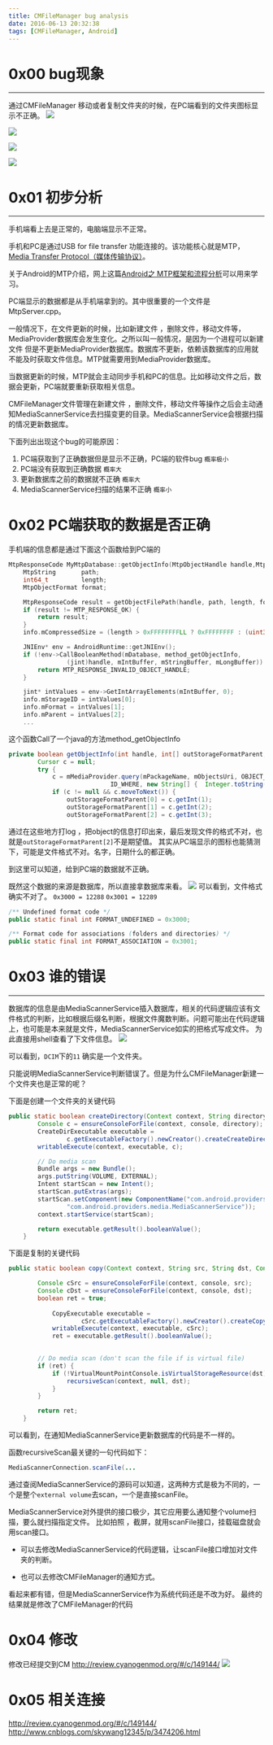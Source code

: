 ```yaml
---
title: CMFileManager bug analysis
date: 2016-06-13 20:32:38
tags: [CMFileManager, Android]
---
```

# 0x00 bug现象
----
通过CMFileManager 移动或者复制文件夹的时候，在PC端看到的文件夹图标显示不正确。
![](/imgs/CMFileManager-bug-analysis/before-pc.png)

![](/imgs/CMFileManager-bug-analysis/before-phone1.png)


![](/imgs/CMFileManager-bug-analysis/after-pc.png)

![](/imgs/CMFileManager-bug-analysis/after-phone1.png)

# 0x01 初步分析
----
手机端看上去是正常的，电脑端显示不正常。

手机和PC是通过USB for file transfer 功能连接的。该功能核心就是MTP，[Media Transfer Protocol（媒体传输协议）](https://en.wikipedia.org/wiki/Media_Transfer_Protocol)。

关于Android的MTP介绍，网上这篇[Android之 MTP框架和流程分析](http://www.cnblogs.com/skywang12345/p/3474206.html)可以用来学习。

PC端显示的数据都是从手机端拿到的。其中很重要的一个文件是MtpServer.cpp。

一般情况下，在文件更新的时候，比如新建文件 ，删除文件，移动文件等，MediaProvider数据库会发生变化。之所以叫一般情况，是因为一个进程可以新建文件 但是不更新MediaProvider数据库。数据库不更新，依赖该数据库的应用就不能及时获取文件信息。MTP就需要用到MediaProvider数据库。

当数据更新的时候，MTP就会主动同步手机和PC的信息。比如移动文件之后，数据会更新，PC端就要重新获取相关信息。

CMFileManager文件管理在新建文件 ，删除文件，移动文件等操作之后会主动通知MediaScannerService去扫描变更的目录。MediaScannerService会根据扫描的情况更新数据库。


下面列出出现这个bug的可能原因：
1. PC端获取到了正确数据但是显示不正确，PC端的软件bug `概率极小`
2. PC端没有获取到正确数据  `概率大`
3. 更新数据库之前的数据就不正确 `概率大`
4. MediaScannerService扫描的结果不正确 `概率小`

# 0x02 PC端获取的数据是否正确
手机端的信息都是通过下面这个函数给到PC端的
```cpp
MtpResponseCode MyMtpDatabase::getObjectInfo(MtpObjectHandle handle,MtpObjectInfo& info) {
    MtpString       path;
    int64_t         length;
    MtpObjectFormat format;

    MtpResponseCode result = getObjectFilePath(handle, path, length, format);
    if (result != MTP_RESPONSE_OK) {
        return result;
    }
    info.mCompressedSize = (length > 0xFFFFFFFFLL ? 0xFFFFFFFF : (uint32_t)length);

    JNIEnv* env = AndroidRuntime::getJNIEnv();
    if (!env->CallBooleanMethod(mDatabase, method_getObjectInfo,
                (jint)handle, mIntBuffer, mStringBuffer, mLongBuffer)) {
        return MTP_RESPONSE_INVALID_OBJECT_HANDLE;
    }

    jint* intValues = env->GetIntArrayElements(mIntBuffer, 0);
    info.mStorageID = intValues[0];
    info.mFormat = intValues[1];
    info.mParent = intValues[2];
    ...
```

这个函数Call了一个java的方法method_getObjectInfo

```java
private boolean getObjectInfo(int handle, int[] outStorageFormatParent,char[] outName, long[] outCreatedModified) {
        Cursor c = null;
        try {
            c = mMediaProvider.query(mPackageName, mObjectsUri, OBJECT_INFO_PROJECTION,
                            ID_WHERE, new String[] {  Integer.toString(handle) }, null, null);
            if (c != null && c.moveToNext()) {
                outStorageFormatParent[0] = c.getInt(1);
                outStorageFormatParent[1] = c.getInt(2);
                outStorageFormatParent[2] = c.getInt(3);
```

通过在这些地方打log ，把object的信息打印出来，最后发现文件的格式不对，也就是`outStorageFormatParent[2]`不是期望值。
其实从PC端显示的图标也能猜测下，可能是文件格式不对。名字，日期什么的都正确。

到这里可以知道，给到PC端的数据就不正确。

既然这个数据的来源是数据库，所以直接拿数据库来看。
![](/imgs/CMFileManager-bug-analysis/database.png)
可以看到，文件格式确实不对了。
`0x3000 = 12288`
`0x3001 = 12289`
```java
/** Undefined format code */
public static final int FORMAT_UNDEFINED = 0x3000;

/** Format code for associations (folders and directories) */
public static final int FORMAT_ASSOCIATION = 0x3001;
```

# 0x03 谁的错误
----

数据库的信息是由MediaScannerService插入数据库，相关的代码逻辑应该有文件格式的判断，比如根据后缀名判断，根据文件魔数判断。问题可能出在代码逻辑上，也可能是本来就是文件，MediaScannerService如实的把格式写成文件。
为此直接用shell查看了下文件信息。
![](/imgs/CMFileManager-bug-analysis/shell.png)

可以看到，`DCIM`下的`11` 确实是一个文件夹。

只能说明MediaScannerService判断错误了。但是为什么CMFileManager新建一个文件夹也是正常的呢？

下面是创建一个文件夹的关键代码
```java
public static boolean createDirectory(Context context, String directory, Console console) {
        Console c = ensureConsoleForFile(context, console, directory);
        CreateDirExecutable executable =
                c.getExecutableFactory().newCreator().createCreateDirectoryExecutable(directory);
        writableExecute(context, executable, c);

        // Do media scan
        Bundle args = new Bundle();
        args.putString(VOLUME, EXTERNAL);
        Intent startScan = new Intent();
        startScan.putExtras(args);
        startScan.setComponent(new ComponentName("com.android.providers.media",
                "com.android.providers.media.MediaScannerService"));
        context.startService(startScan);

        return executable.getResult().booleanValue();
    }
```
下面是复制的关键代码
```java
public static boolean copy(Context context, String src, String dst, Console console) {

        Console cSrc = ensureConsoleForFile(context, console, src);
        Console cDst = ensureConsoleForFile(context, console, dst);
        boolean ret = true;
        
            CopyExecutable executable =
                    cSrc.getExecutableFactory().newCreator().createCopyExecutable(src, dst);
            writableExecute(context, executable, cSrc);
            ret = executable.getResult().booleanValue();
        

        // Do media scan (don't scan the file if is virtual file)
        if (ret) {
            if (!VirtualMountPointConsole.isVirtualStorageResource(dst)) {
                recursiveScan(context, null, dst);
            }
        }

        return ret;
    }
```
可以看到，在通知MediaScannerService更新数据库的代码是不一样的。

函数recursiveScan最关键的一句代码如下：
```java
MediaScannerConnection.scanFile(...
```
通过查阅MediaScannerService的源码可以知道，这两种方式是极为不同的，一个是整个`external volume`去scan，一个是直接scanFile。

MediaScannerService对外提供的接口极少，其它应用要么通知整个volume扫描，要么就扫描指定文件。 比如拍照 ，截屏，就用scanFile接口，挂载磁盘就会用scan接口。

- 可以去修改MediaScannerService的代码逻辑，让scanFile接口增加对文件夹的判断。

- 也可以去修改CMFileManager的通知方式。

看起来都有错，但是MediaScannerService作为系统代码还是不改为好。
最终的结果就是修改了CMFileManager的代码

# 0x04 修改
修改已经提交到CM 
http://review.cyanogenmod.org/#/c/149144/
![](/imgs/CMFileManager-bug-analysis/modify.png)

# 0x05 相关连接

http://review.cyanogenmod.org/#/c/149144/
http://www.cnblogs.com/skywang12345/p/3474206.html
